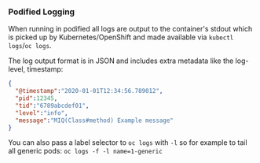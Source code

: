 ### Podified Logging

When running in podified all logs are output to the container's stdout which is picked up by Kubernetes/OpenShift and made available via `kubectl logs`/`oc logs`.

The log output format is in JSON and includes extra metadata like the log-level, timestamp:
```json
{
  "@timestamp":"2020-01-01T12:34:56.789012",
  "pid":12345,
  "tid":"6789abcdef01",
  "level":"info",
  "message":"MIQ(Class#method) Example message"
}
```

You can also pass a label selector to `oc logs` with `-l` so for example to tail all generic pods: `oc logs -f -l name=1-generic`
